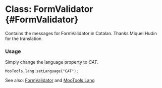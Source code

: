 Class: FormValidator {#FormValidator}
=====================================

Contains the messages for FormValidator in Catalan. Thanks Miquel Hudin for the translation.

### Usage

Simply change the language property to *CAT*.

	MooTools.lang.setLanguage("CAT");

See also: [FormValidator][] and [MooTools.Lang][]

[FormValidator]: http://www.mootools.net/more/docs/Forms/FormValidator#FormValidator
[MooTools.Lang]: http://www.mootools.net/more/docs/Core/MooTools.Lang